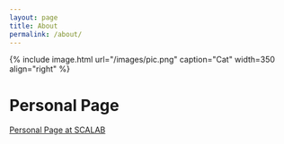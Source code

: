 ```yaml
---
layout: page
title: About
permalink: /about/
---
```


{% include image.html url="/images/pic.png" caption="Cat" width=350 align="right" %}

# Personal Page
[Personal Page at SCALAB](http://www.scalab.cnrs.fr/index.php/fr/trombinoscope/10-perso/153-miao-li)




